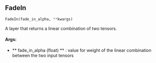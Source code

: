 ## FadeIn
```python
FadeIn(fade_in_alpha, **kwargs)
```
A layer that returns a linear combination of two tensors.

#### Args:

* ** fade_in_alpha (float) ** :  value for weight of the linear combination between the two input tensors